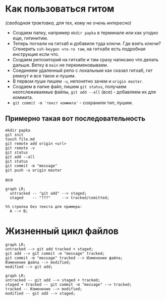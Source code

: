 # Как пользоваться гитом

*(свободная трактовка, для тех, кому не очень интересно)*

* Создаем папку, например `mkdir papka` в терминале или как угодно еще, гитинитим.
* Теперь погнали на гитхаб и добавили туда ключи. Где взять ключи? Сгенерить `ssh-keygen что-то там`, на гитхабе есть подробная инструкция если что.
* Создаем репозиторий на гитхабе и там сразу написано что делать дальше. Ветку в `main` не переименовываем.
* Соединяем удаленный репо с локальным как сказал гитхаб, гит ремоут и все такое и пушим.
* В первом пуше пишем `-u`, непонятно зачем и `origin master`.
* Создаем в папке файл, пишем `git status`, получаем неотслеживаемые файлы, `git add --all` (все) - добавляем их для коммита.
* `git commit -m 'текст коммита'` - сохранили тип, пушим.

## Примерно такая вот последовательность

```
mkdir papka
git init
touch file.md
git remote add origin <url>
git remote -v
git status
git add --all
git status
git commit -m "message"
git push -u origin master
```

все

```mermaid
graph LR;
  untracked -- "git add" --> staged;
  staged    -- "???"     --> tracked/comitted;

%% стрелка без текста для примера: 
  A --> B;
```

# Жизненный цикл файлов

```mermaid
graph LR;
untracked --> git add tracked + staged;
git add --> git commit -m "message" tracked;
git commit -m "message" tracked --> Изменение файла;
Изменение файла --> modified;
modified --> git add;
```

```mermaid
graph LR;
untracked -- git add --> staged + tracked;
staged + tracked -- git commit -m "message" --> tracked;
tracked -- Изменение --> modified;
modified -- git add --> staged;
```

